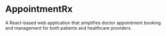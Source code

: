 # AppointmentRx
A React-based web application that simplifies doctor appointment booking and management for both patients and healthcare providers.
